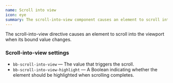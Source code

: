```yaml
---
name: Scroll into view
icon: eye
summary: The scroll-into-view component causes an element to scroll into the viewport when its bound value changes.
---
```


The scroll-into-view directive causes an element to scroll into the viewport when its bound value changes.

### Scroll-into-view settings ###
- `bb-scroll-into-view` &mdash; The value that triggers the scroll.
- `bb-scroll-into-view-highlight` &mdash; A Boolean indicating whether the element should be highlighted when scrolling completes.